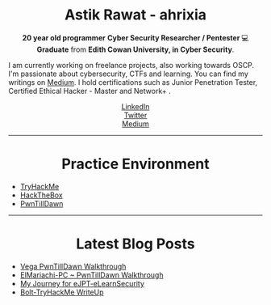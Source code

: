 <h1 align='center'> Astik Rawat - ahrixia </h1>

<p align='center'>
  <b>20 year old programmer</b>
  <b>Cyber Security Researcher / Pentester </b>💻 </br>
  <b>Graduate</b> from <b> Edith Cowan University, in Cyber Security</b>. </br>
</p>

I am currently working on freelance projects, also working towards OSCP. I'm passionate about cybersecurity, CTFs and learning. You can find my writings on [Medium](https://astikrawat.medium.com/). 
I hold certifications such as Junior Penetration Tester, Certified Ethical Hacker - Master and Network+ .

<p align='center'>
  <a href="https://www.linkedin.com/in/astikrawat/"> LinkedIn </a></br>
  <a href="https://twitter.com/ahrixia"> Twitter </a></br>
  <a href="https://astikrawat.medium.com"> Medium </a></br>
</p>

  ---
<h1 align='center'> Practice Environment  </h1>

<!-- BLOG-POST-LIST:START -->
- [TryHackMe](https://tryhackme.com/p/ahrixia)
- [HackTheBox](https://www.hackthebox.eu/home/users/profile/213035)
- [PwnTillDawn](https://online.pwntilldawn.com/Achievements/2048)
<!-- BLOG-POST-LIST:END -->

  ---

<h1 align='center'> Latest Blog Posts </h1>

<!-- BLOG-POST-LIST:START -->
- [Vega PwnTillDawn Walkthrough](https://astikrawat.medium.com/vega-pwntilldawn-walkthrough-e1fd01cbc473)
- [ElMariachi-PC ~ PwnTillDawn Walkthrough](https://astikrawat.medium.com/elmariachi-pc-pwntilldawn-walkthrough-7c8468bd836a)
- [My Journey for eJPT-eLearnSecurity](https://astikrawat.medium.com/my-journey-for-ejpt-elearnsecurity-79ef105959f0)
- [Bolt-TryHackMe WriteUp](https://astikrawat.medium.com/bolt-tryhackme-writeup-9497c28ec213)
<!-- BLOG-POST-LIST:END -->

<!--Blog Post Workflow repo : https://github.com/gautamkrishnar/blog-post-workflow -->
<!-- Thanks to Gautam for blog workflow -->

